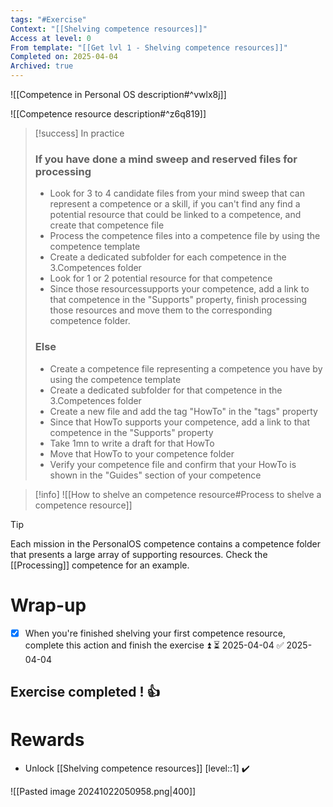 ```yaml
---
tags: "#Exercise"
Context: "[[Shelving competence resources]]"
Access at level: 0
From template: "[[Get lvl 1 - Shelving competence resources]]"
Completed on: 2025-04-04
Archived: true
---
```



![[Competence in Personal OS description#^vwlx8j]]

![[Competence resource description#^z6q819]]

> [!success] In practice
> ### If you have done a mind sweep and reserved files for processing 
> - Look for 3 to 4 candidate files from your mind sweep that can represent a competence or a skill, if you can't find any find a potential resource that could be linked to a competence, and create that competence file
> - Process the competence files into a competence file by using the competence template 
> - Create a dedicated subfolder for each competence in the 3.Competences folder
> - Look for 1 or 2 potential resource for that competence
> - Since those resourcessupports your competence, add a link to that competence in the "Supports" property, finish processing those resources and move them to the corresponding competence folder. 
> ### Else
> - Create a competence file representing a competence you have by using the competence template 
> - Create a dedicated subfolder for that competence in the 3.Competences folder
> - Create a new file and add the tag "HowTo" in the "tags" property
> - Since that HowTo supports your competence, add a link to that competence in the "Supports" property
> - Take 1mn to write a draft for that HowTo
> - Move that HowTo to your competence folder
> - Verify your competence file and confirm that your HowTo is shown in the "Guides" section of your competence

> [!info]
> ![[How to shelve an competence resource#Process to shelve a competence resource]]

> [!tip] 
> Each mission in the PersonalOS competence contains a competence folder that presents a large array of supporting resources. 
> Check the [[Processing]] competence for an example. 

# Wrap-up

- [x] When you're finished shelving your first competence resource, complete this action and finish the exercise ⏫ ⏳ 2025-04-04 ✅ 2025-04-04

## Exercise completed ! 👍 

# Rewards

- Unlock [[Shelving competence resources]] [level::1] ✔️

![[Pasted image 20241022050958.png|400]]

